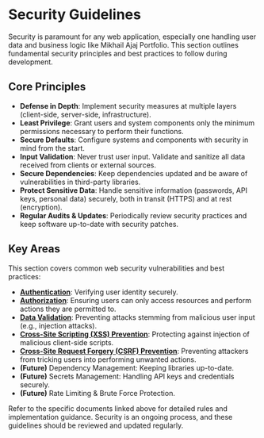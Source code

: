 # Security Guidelines

Security is paramount for any web application, especially one handling user data and business logic like Mikhail Ajaj Portfolio. This section outlines fundamental security principles and best practices to follow during development.

## Core Principles

-   **Defense in Depth**: Implement security measures at multiple layers (client-side, server-side, infrastructure).
-   **Least Privilege**: Grant users and system components only the minimum permissions necessary to perform their functions.
-   **Secure Defaults**: Configure systems and components with security in mind from the start.
-   **Input Validation**: Never trust user input. Validate and sanitize all data received from clients or external sources.
-   **Secure Dependencies**: Keep dependencies updated and be aware of vulnerabilities in third-party libraries.
-   **Protect Sensitive Data**: Handle sensitive information (passwords, API keys, personal data) securely, both in transit (HTTPS) and at rest (encryption).
-   **Regular Audits & Updates**: Periodically review security practices and keep software up-to-date with security patches.

## Key Areas

This section covers common web security vulnerabilities and best practices:

-   **[Authentication](./authentication.md)**: Verifying user identity securely.
-   **[Authorization](./authorization.md)**: Ensuring users can only access resources and perform actions they are permitted to.
-   **[Data Validation](./data-validation.md)**: Preventing attacks stemming from malicious user input (e.g., injection attacks).
-   **[Cross-Site Scripting (XSS) Prevention](./xss-prevention.md)**: Protecting against injection of malicious client-side scripts.
-   **[Cross-Site Request Forgery (CSRF) Prevention](./csrf-prevention.md)**: Preventing attackers from tricking users into performing unwanted actions.
-   **(Future)** Dependency Management: Keeping libraries up-to-date.
-   **(Future)** Secrets Management: Handling API keys and credentials securely.
-   **(Future)** Rate Limiting & Brute Force Protection.

Refer to the specific documents linked above for detailed rules and implementation guidance. Security is an ongoing process, and these guidelines should be reviewed and updated regularly.